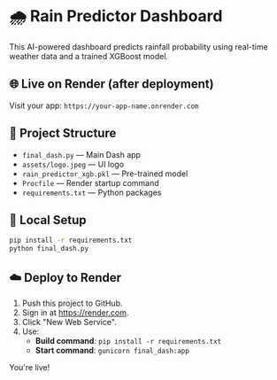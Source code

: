 # 🌧️ Rain Predictor Dashboard

This AI-powered dashboard predicts rainfall probability using real-time weather data and a trained XGBoost model.

## 🌐 Live on Render (after deployment)

Visit your app: `https://your-app-name.onrender.com`

## 📁 Project Structure

- `final_dash.py` — Main Dash app
- `assets/logo.jpeg` — UI logo
- `rain_predictor_xgb.pkl` — Pre-trained model
- `Procfile` — Render startup command
- `requirements.txt` — Python packages

## 🚀 Local Setup

```bash
pip install -r requirements.txt
python final_dash.py
```

## ☁️ Deploy to Render

1. Push this project to GitHub.
2. Sign in at https://render.com.
3. Click "New Web Service".
4. Use:
   - **Build command**: `pip install -r requirements.txt`
   - **Start command**: `gunicorn final_dash:app`

You're live!